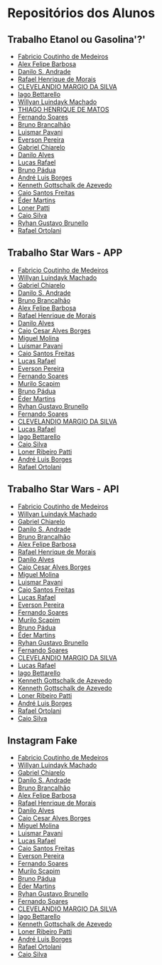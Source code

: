 # Repositórios dos Alunos

## Trabalho Etanol ou Gasolina'?'

* [Fabricio Coutinho de Medeiros](https://github.com/fcamedeiros/react_a2_pos)
* [Alex Felipe Barbosa](https://github.com/AlexFelipeBarbosa/app_combustivel_ts)
* [Danilo S. Andrade](https://github.com/daniloandrade47/React_Unifacef.git)
* [Rafael Henrique de Morais](https://github.com/rhMorais/ReactGasolinaEtanol)
* [CLEVELANDIO MARGIO DA SILVA](http://github.com/Paratiy/unifacef-react-nativive-meu)
* [Iago Bettarello](https://github.com/bettarelloiago/pos-react-native)
* [Willyan Luindayk Machado](https://github.com/luindayk/etanol-ou-gasolina)
* [THIAGO HENRIQUE DE MATOS](https://github.com/ThiagoHMatos/unifacef-react-native)
* [Fernando Soares](https://github.com/fernandohfs/ethanol-or-gasoline)
* [Bruno Brancalhão](https://github.com/brunobrancalhao/Etanol-ou-gasolina-react-native)
* [Luismar Pavani](https://github.com/LuismarPavani/etanol-gasolina)
* [Everson Pereira](https://github.com/eversonpereira/reactnative2)
* [Gabriel Chiarelo](https://github.com/gabrielborc/gasolina_ou_etanol_ts)
* [Danilo Alves](https://github.com/daniloalves19/facef-react-combustivel)
* [Lucas Rafael](https://github.com/lukasrafael1407/Mobile.git)
* [Bruno Pádua](https://github.com/brunopadua05/app-posto-combustivel)
* [André Luis Borges](https://github.com/Andre-Borges/React-Native-Facef)
* [Kenneth Gottschalk de Azevedo](https://github.com/kennethgaz/gasolina-ou-etanol)
* [Caio Santos Freitas](https://github.com/caiosantosf/etanol-ou-gasolina-react-native)
* [Éder Martins](https://github.com/caniss/calcular-imc)
* [Loner Patti](https://github.com/lonerpatti/combustivel2)
* [Caio Silva](https://github.com/CaioSilvaSilva/gasolina)
* [Ryhan Gustavo Brunello](https://github.com/ryhangbrunello/etanol-gasolina)
* [Rafael Ortolani](https://github.com/rafaelortolani/etanolGasolina)

## Trabalho Star Wars - APP

* [Fabricio Coutinho de Medeiros](https://github.com/fcamedeiros/react_starwars_app)
* [Willyan Luindayk Machado](https://github.com/luindayk/star-wars-app)
* [Gabriel Chiarelo](https://github.com/gabrielborc/star-wars-app)
* [Danilo S. Andrade](https://github.com/daniloandrade47/react_unifacef_StarWars.git)
* [Bruno Brancalhão](https://github.com/brunobrancalhao/star-wars-app)
* [Alex Felipe Barbosa](https://github.com/AlexFelipeBarbosa/StarWars_app)
* [Rafael Henrique de Morais](https://github.com/rhMorais/starwars-app)
* [Danilo Alves](https://github.com/daniloalves19/starwars-app)
* [Caio Cesar Alves Borges](https://github.com/caioborges89/star-wars-app)
* [Miguel Molina](https://github.com/miguelmolina78/starwars-app)
* [Luismar Pavani](https://github.com/LuismarPavani/StarWars-APP)
* [Caio Santos Freitas](https://github.com/caiosantosf/star-wars-react-native)
* [Lucas Rafael](https://github.com/lukasrafael1407/StarsWarsApp)
* [Everson Pereira](https://github.com/eversonpereira/starwars)
* [Fernando Soares](https://github.com/fernandohfs/star-wars-app)
* [Murilo Scapim](https://github.com/murilo-scapim/star-wars-api-unifacef)
* [Bruno Pádua](https://github.com/brunopadua05/star-wars-app)
* [Éder Martins](https://github.com/caniss/star-wars-app)
* [Ryhan Gustavo Brunello](https://github.com/ryhangbrunello/starwarsapp)
* [Fernando Soares](https://github.com/fernandohfs/star-wars-app)
* [CLEVELANDIO MARGIO DA SILVA](https://github.com/Paratiy/https-github.com-Paratiy-typescript-unifacef-aula3-novomeu2)
* [Lucas Rafael](https://github.com/lukasrafael1407/StarsWarsApp)
* [Iago Bettarello](https://github.com/bettarelloiago/star-wars-facef)
* [Caio Silva](https://github.com/CaioSilvaSilva/star-wars-app)
* [Loner Ribeiro Patti](https://github.com/lonerpatti/star-wars-app)
* [André Luis Borges](https://github.com/Andre-Borges/StarWars-App)
* [Rafael Ortolani](https://github.com/rafaelortolani/star-wars-app)

## Trabalho Star Wars - API

* [Fabricio Coutinho de Medeiros](https://github.com/fcamedeiros/react_starwars_api)
* [Willyan Luindayk Machado](https://github.com/luindayk/star-wars-api)
* [Gabriel Chiarelo](https://github.com/gabrielborc/star-wars-api)
* [Danilo S. Andrade](https://github.com/daniloandrade47/StarWars_api.git)
* [Bruno Brancalhão](https://github.com/brunobrancalhao/star-wars-api)
* [Alex Felipe Barbosa](https://github.com/AlexFelipeBarbosa/StarWars_api.git)
* [Rafael Henrique de Morais](https://github.com/rhMorais/starwars-api)
* [Danilo Alves](https://github.com/daniloalves19/starwars-api)
* [Caio Cesar Alves Borges](https://github.com/caioborges89/star-wars-api)
* [Miguel Molina](https://github.com/miguelmolina78/starwars-app)
* [Luismar Pavani](https://github.com/LuismarPavani/star-wars-api)
* [Caio Santos Freitas](https://github.com/caiosantosf/star-wars-api-nodejs)
* [Lucas Rafael](https://github.com/lukasrafael1407/StarWarsAPI)
* [Everson Pereira](https://github.com/eversonpereira/starwars)
* [Fernando Soares](https://github.com/fernandohfs/star-wars-app)
* [Murilo Scapim](https://github.com/murilo-scapim/star-wars-api-unifacef)
* [Bruno Pádua](https://github.com/brunopadua05/star-wars-api)
* [Éder Martins](https://github.com/caniss/star-wars-api)
* [Ryhan Gustavo Brunello](https://github.com/ryhangbrunello/starwarsapp)
* [Fernando Soares](https://github.com/fernandohfs/star-wars-api)
* [CLEVELANDIO MARGIO DA SILVA](https://github.com/Paratiy/https-github.com-Paratiy-typescript-unifacef-aula3-novomeu2-api)
* [Lucas Rafael](https://github.com/lukasrafael1407/StarWarsAPI)
* [Iago Bettarello](https://github.com/bettarelloiago/star-wars-api)
* [Kenneth Gottschalk de Azevedo](https://github.com/kennethgaz/star-wars-api)
* [Kenneth Gottschalk de Azevedo](https://github.com/kennethgaz/star-wars-api)
* [Loner Ribeiro Patti](https://github.com/lonerpatti/star-wars-api)
* [André Luis Borges](https://github.com/Andre-Borges/StarWars-Api)
* [Rafael Ortolani](https://github.com/rafaelortolani/starWars)
* [Caio Silva](https://github.com/CaioSilvaSilva/star-wars-api)

## Instagram Fake

* [Fabricio Coutinho de Medeiros](https://github.com/fcamedeiros/pos_instragran.git)
* [Willyan Luindayk Machado](https://github.com/luindayk/unifacef-instagram-fake-app)
* [Gabriel Chiarelo](https://github.com/gabrielborc/instagram-fake)
* [Danilo S. Andrade](https://github.com/daniloandrade47/React_Unifacef_Instagram)
* [Bruno Brancalhão](https://github.com/brunobrancalhao/instagram-fake)
* [Alex Felipe Barbosa](https://github.com/AlexFelipeBarbosa/unifacefgram)
* [Rafael Henrique de Morais](https://github.com/rhMorais/Unifacef-Instagram)
* [Danilo Alves](https://github.com/daniloalves19/instagramfacef-app)
* [Caio Cesar Alves Borges]()
* [Miguel Molina]()
* [Luismar Pavani]()
* [Lucas Rafael](https://github.com/lukasrafael1407/Instagram)
* [Caio Santos Freitas](https://github.com/caiosantosf/instagram-react-native)
* [Everson Pereira]()
* [Fernando Soares]()
* [Murilo Scapim]()
* [Bruno Pádua](https://github.com/brunopadua05/instagramFake)
* [Éder Martins]()
* [Ryhan Gustavo Brunello](https://github.com/ryhangbrunello/instagram)
* [Fernando Soares](https://github.com/fernandohfs/unifacef-instagram-fake)
* [CLEVELANDIO MARGIO DA SILVA](https://github.com/Paratiy/posfacef.mobile.antonio.aula4_meu)
* [Iago Bettarello]()
* [Kenneth Gottschalk de Azevedo]()
* [Loner Ribeiro Patti]()
* [André Luis Borges](https://github.com/Andre-Borges/instagram-fake-facef)
* [Rafael Ortolani](https://github.com/rafaelortolani/InstagramFake)
* [Caio Silva](https://github.com/CaioSilvaSilva/fake-instagram)
